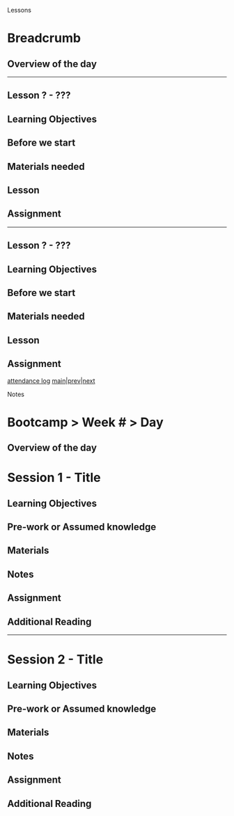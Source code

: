 Lessons

# Breadcrumb

## Overview of the day

----

## Lesson ? - ???

## Learning Objectives

## Before we start

## Materials needed

## Lesson

## Assignment

----

## Lesson ? - ???

## Learning Objectives

## Before we start

## Materials needed

## Lesson

## Assignment

[attendance log](https://applied.whitehat.org.uk/mod/questionnaire/complete.php?id=6702)
[main](/swe)|[prev](/swe/bootcamp/wk#/day#.html)|[next](/swe/bootcamp/wk#/day#.html)

Notes

# Bootcamp > Week # > Day #

## Overview of the day

# Session 1 - Title

## Learning Objectives

## Pre-work or Assumed knowledge

## Materials

## Notes

## Assignment

## Additional Reading

<hr/>

# Session 2 - Title

## Learning Objectives

## Pre-work or Assumed knowledge

## Materials

## Notes

## Assignment

## Additional Reading